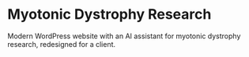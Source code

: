 # Myotonic Dystrophy Research
Modern WordPress website with an AI assistant for myotonic dystrophy research, redesigned for a client.
